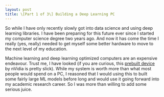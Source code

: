 ```yaml
---
layout: post
title: \[Part 1 of 3\] Building a Deep Learning PC
---
```


So while I have only recently slowly got into data science and using deep learning libraries. I have been preparing for 
this future ever since I started my computer science degree two years ago. And now it has come the time I really 
(yes, really) needed to get myself some better hardware to move to the next level of my education.

Machine learning and deep learning optimized computers are an expensive endeavour. Trust me, I have looked (if you are 
curious, this [prebuilt device](https://www.nvidia.com/en-au/data-center/dgx-2/) by nVidia is pretty slick). While my 
system is worth more than what most people would spend on a PC, I reasoned that I would using this to built some fairly
large ML models before long and would use it going forward into my academic research career. So I was more than willing
to add some serious juice. 
